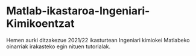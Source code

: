 # Matlab-ikastaroa-Ingeniari-Kimikoentzat
Hemen aurki ditzakezue 2021/22 ikasturtean Ingeniari kimiokei Matlabeko oinarriak irakasteko egin nituen tutorialak.
